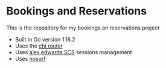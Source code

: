 # Bookings and Reservations

This is the repository for my bookings an reservations project

- Built in Go version 1.18.2
- Uses the [chi router](https://github.com/go-chi/chi)
- Uses [alex edwards SCS](https://github.com/alexedwards/scs/v2) sessions management
- Uses [nosurf](https://github.com/justinas/nosurf)